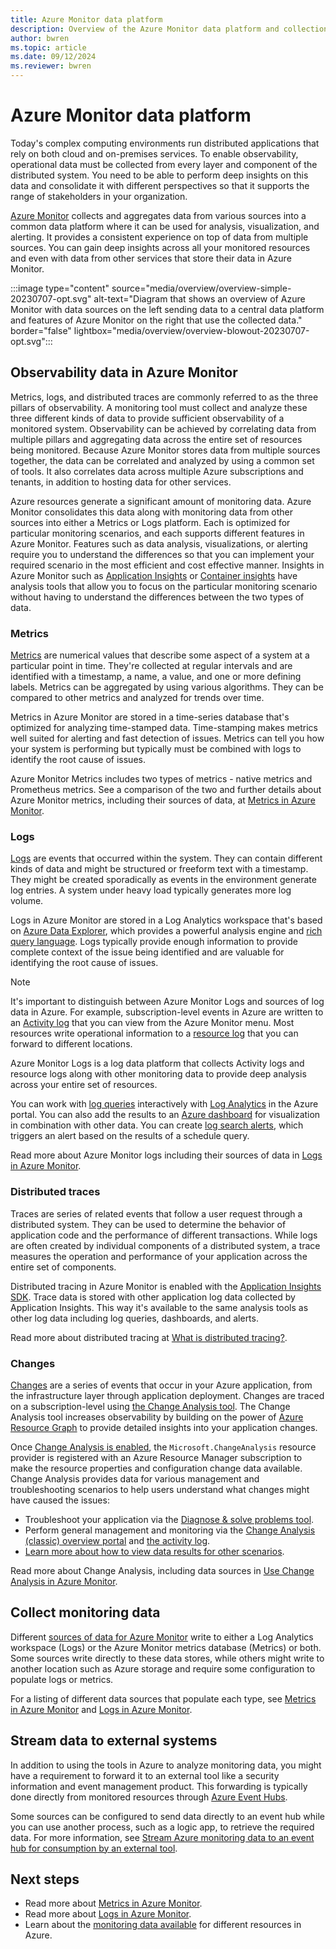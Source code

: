 ```yaml
---
title: Azure Monitor data platform
description: Overview of the Azure Monitor data platform and collection of observability data.
author: bwren
ms.topic: article
ms.date: 09/12/2024
ms.reviewer: bwren
---
```


# Azure Monitor data platform

Today's complex computing environments run distributed applications that rely on both cloud and on-premises services. To enable observability, operational data must be collected from every layer and component of the distributed system. You need to be able to perform deep insights on this data and consolidate it with different perspectives so that it supports the range of stakeholders in your organization.

[Azure Monitor](overview.md) collects and aggregates data from various sources into a common data platform where it can be used for analysis, visualization, and alerting. It provides a consistent experience on top of data from multiple sources. You can gain deep insights across all your monitored resources and even with data from other services that store their data in Azure Monitor.

:::image type="content" source="media/overview/overview-simple-20230707-opt.svg" alt-text="Diagram that shows an overview of Azure Monitor with data sources on the left sending data to a central data platform and features of Azure Monitor on the right that use the collected data." border="false" lightbox="media/overview/overview-blowout-20230707-opt.svg":::

## Observability data in Azure Monitor

Metrics, logs, and distributed traces are commonly referred to as the three pillars of observability. A monitoring tool must collect and analyze these three different kinds of data to provide sufficient observability of a monitored system. Observability can be achieved by correlating data from multiple pillars and aggregating data across the entire set of resources being monitored. Because Azure Monitor stores data from multiple sources together, the data can be correlated and analyzed by using a common set of tools. It also correlates data across multiple Azure subscriptions and tenants, in addition to hosting data for other services.

Azure resources generate a significant amount of monitoring data. Azure Monitor consolidates this data along with monitoring data from other sources into either a Metrics or Logs platform. Each is optimized for particular monitoring scenarios, and each supports different features in Azure Monitor. Features such as data analysis, visualizations, or alerting require you to understand the differences so that you can implement your required scenario in the most efficient and cost effective manner. Insights in Azure Monitor such as [Application Insights](../app/app-insights-overview.md) or [Container insights](../containers/container-insights-overview.md) have analysis tools that allow you to focus on the particular monitoring scenario without having to understand the differences between the two types of data.

### Metrics

[Metrics](../essentials/data-platform-metrics.md) are numerical values that describe some aspect of a system at a particular point in time. They're collected at regular intervals and are identified with a timestamp, a name, a value, and one or more defining labels. Metrics can be aggregated by using various algorithms. They can be compared to other metrics and analyzed for trends over time.

Metrics in Azure Monitor are stored in a time-series database that's optimized for analyzing time-stamped data. Time-stamping makes metrics well suited for alerting and fast detection of issues. Metrics can tell you how your system is performing but typically must be combined with logs to identify the root cause of issues.

Azure Monitor Metrics includes two types of metrics - native metrics and Prometheus metrics. See a comparison of the two and further details about Azure Monitor metrics, including their sources of data, at [Metrics in Azure Monitor](../essentials/data-platform-metrics.md).

### Logs

[Logs](../logs/data-platform-logs.md) are events that occurred within the system. They can contain different kinds of data and might be structured or freeform text with a timestamp. They might be created sporadically as events in the environment generate log entries. A system under heavy load typically generates more log volume.

Logs in Azure Monitor are stored in a Log Analytics workspace that's based on [Azure Data Explorer](/azure/data-explorer/), which provides a powerful analysis engine and [rich query language](/azure/kusto/query/). Logs typically provide enough information to provide complete context of the issue being identified and are valuable for identifying the root cause of issues.

> [!NOTE]
> It's important to distinguish between Azure Monitor Logs and sources of log data in Azure. For example, subscription-level events in Azure are written to an [Activity log](../essentials/platform-logs-overview.md) that you can view from the Azure Monitor menu. Most resources write operational information to a [resource log](../essentials/platform-logs-overview.md) that you can forward to different locations.
>
>Azure Monitor Logs is a log data platform that collects Activity logs and resource logs along with other monitoring data to provide deep analysis across your entire set of resources.

You can work with [log queries](../logs/log-query-overview.md) interactively with [Log Analytics](../logs/log-query-overview.md) in the Azure portal. You can also add the results to an [Azure dashboard](../app/overview-dashboard.md#create-custom-kpi-dashboards-using-application-insights) for visualization in combination with other data. You can create [log search alerts](../alerts/alerts-log.md), which triggers an alert based on the results of a schedule query.

Read more about Azure Monitor logs including their sources of data in [Logs in Azure Monitor](../logs/data-platform-logs.md).

### Distributed traces

Traces are series of related events that follow a user request through a distributed system. They can be used to determine the behavior of application code and the performance of different transactions. While logs are often created by individual components of a distributed system, a trace measures the operation and performance of your application across the entire set of components.

Distributed tracing in Azure Monitor is enabled with the [Application Insights SDK](../app/distributed-trace-data.md). Trace data is stored with other application log data collected by Application Insights. This way it's available to the same analysis tools as other log data including log queries, dashboards, and alerts.

Read more about distributed tracing at [What is distributed tracing?](../app/distributed-trace-data.md).

### Changes

[Changes](../change/change-analysis-visualizations.md) are a series of events that occur in your Azure application, from the infrastructure layer through application deployment. Changes are traced on a subscription-level using [the Change Analysis tool](../change/change-analysis.md). The Change Analysis tool increases observability by building on the power of [Azure Resource Graph](/azure/governance/resource-graph/overview) to provide detailed insights into your application changes. 

Once [Change Analysis is enabled](../change/change-analysis-enable.md), the `Microsoft.ChangeAnalysis` resource provider is registered with an Azure Resource Manager subscription to make the resource properties and configuration change data available. Change Analysis provides data for various management and troubleshooting scenarios to help users understand what changes might have caused the issues:

* Troubleshoot your application via the [Diagnose & solve problems tool](../change/change-analysis-enable.md).
* Perform general management and monitoring via the [Change Analysis (classic) overview portal](../change/change-analysis-visualizations.md#view-change-data) and [the activity log](../change/change-analysis-visualizations.md#view-the-activity-log-change-history).
* [Learn more about how to view data results for other scenarios](../change/change-analysis-visualizations.md).

Read more about Change Analysis, including data sources in [Use Change Analysis in Azure Monitor](../change/change-analysis.md).

## Collect monitoring data

Different [sources of data for Azure Monitor](data-sources.md) write to either a Log Analytics workspace (Logs) or the Azure Monitor metrics database (Metrics) or both. Some sources write directly to these data stores, while others might write to another location such as Azure storage and require some configuration to populate logs or metrics.

For a listing of different data sources that populate each type, see [Metrics in Azure Monitor](../essentials/data-platform-metrics.md) and [Logs in Azure Monitor](../logs/data-platform-logs.md).

## Stream data to external systems

In addition to using the tools in Azure to analyze monitoring data, you might have a requirement to forward it to an external tool like a security information and event management product. This forwarding is typically done directly from monitored resources through [Azure Event Hubs](/azure/event-hubs/).

Some sources can be configured to send data directly to an event hub while you can use another process, such as a logic app, to retrieve the required data. For more information, see [Stream Azure monitoring data to an event hub for consumption by an external tool](../essentials/stream-monitoring-data-event-hubs.md).

## Next steps

* Read more about [Metrics in Azure Monitor](../essentials/data-platform-metrics.md).
* Read more about [Logs in Azure Monitor](../logs/data-platform-logs.md).
* Learn about the [monitoring data available](data-sources.md) for different resources in Azure.
